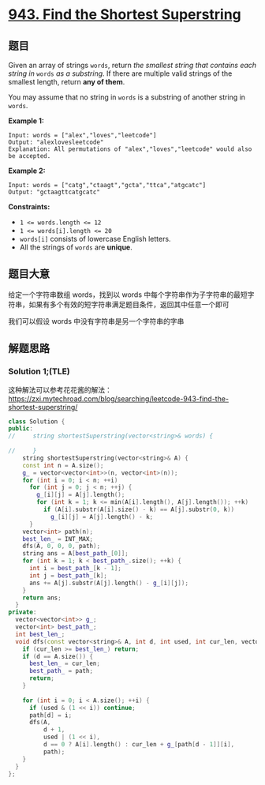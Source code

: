 # [943. Find the Shortest Superstring](https://leetcode-cn.com/problems/find-the-shortest-superstring/)

## 题目

Given an array of strings `words`, return *the smallest string that contains each string in* `words` *as a substring*. If there are multiple valid strings of the smallest length, return **any of them**.

You may assume that no string in `words` is a substring of another string in `words`.

 

**Example 1:**

```
Input: words = ["alex","loves","leetcode"]
Output: "alexlovesleetcode"
Explanation: All permutations of "alex","loves","leetcode" would also be accepted.
```

**Example 2:**

```
Input: words = ["catg","ctaagt","gcta","ttca","atgcatc"]
Output: "gctaagttcatgcatc"
```

 

**Constraints:**

- `1 <= words.length <= 12`
- `1 <= words[i].length <= 20`
- `words[i]` consists of lowercase English letters.
- All the strings of `words` are **unique**.

## 题目大意

给定一个字符串数组 words，找到以 words 中每个字符串作为子字符串的最短字符串，如果有多个有效的短字符串满足题目条件，返回其中任意一个即可

我们可以假设 words 中没有字符串是另一个字符串的字串

## 解题思路

### Solution 1;(TLE)

这种解法可以参考花花酱的解法：https://zxi.mytechroad.com/blog/searching/leetcode-943-find-the-shortest-superstring/

`````c++
class Solution {
public:
//     string shortestSuperstring(vector<string>& words) {
        
//     }
    string shortestSuperstring(vector<string>& A) {    
    const int n = A.size();
    g_ = vector<vector<int>>(n, vector<int>(n));
    for (int i = 0; i < n; ++i)
      for (int j = 0; j < n; ++j) {
        g_[i][j] = A[j].length();
        for (int k = 1; k <= min(A[i].length(), A[j].length()); ++k)
          if (A[i].substr(A[i].size() - k) == A[j].substr(0, k))            
            g_[i][j] = A[j].length() - k;
      }
    vector<int> path(n);
    best_len_ = INT_MAX;
    dfs(A, 0, 0, 0, path);    
    string ans = A[best_path_[0]];
    for (int k = 1; k < best_path_.size(); ++k) {
      int i = best_path_[k - 1];
      int j = best_path_[k];
      ans += A[j].substr(A[j].length() - g_[i][j]);
    }
    return ans;
  }
private:
  vector<vector<int>> g_;
  vector<int> best_path_;
  int best_len_;
  void dfs(const vector<string>& A, int d, int used, int cur_len, vector<int>& path) {
    if (cur_len >= best_len_) return;
    if (d == A.size()) {
      best_len_ = cur_len;
      best_path_ = path;
      return;
    }
    
    for (int i = 0; i < A.size(); ++i) {
      if (used & (1 << i)) continue;      
      path[d] = i;
      dfs(A,
          d + 1, 
          used | (1 << i),
          d == 0 ? A[i].length() : cur_len + g_[path[d - 1]][i],
          path);
    }
  }
};
`````

